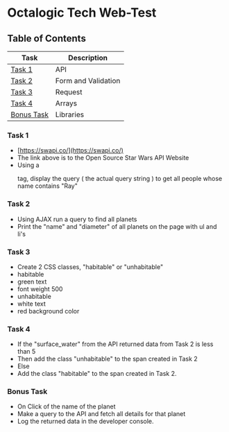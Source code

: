# Octalogic Tech Web-Test
## Table of Contents

| Task | Description |
| ----------- | ----------- |
| [ Task 1 ](#task-1) | API |
| [ Task 2 ](#task-2) | Form and Validation |
| [ Task 3 ](#task-3) | Request |
| [ Task 4 ](#task-4) | Arrays |
| [ Bonus Task ](#bonus-task) | Libraries |

### Task 1
- [https://swapi.co/](https://swapi.co/)
- The link above is to the Open Source Star Wars API Website
- Using a <p> tag, display the query ( the actual query string ) to get all people whose name contains "Ray" 


### Task 2
- Using AJAX run a query to find all planets
- Print the "name" and "diameter" of all planets on the page with ul and li's

### Task 3
- Create 2 CSS classes, "habitable" or "unhabitable"
- habitable
 - green text
 - font weight 500
- unhabitable
 - white text
 - red background color

### Task 4
- If the "surface_water" from the API returned data from Task 2 is less than 5
 - Then add the class "unhabitable" to the span created in Task 2
- Else
 - Add the class "habitable" to the span created in Task 2.

### Bonus Task
- On Click of the name of the planet
 - Make a query to the API and fetch all details for that planet
 - Log the returned data in the developer console.

